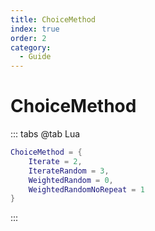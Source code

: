 ```yaml
---
title: ChoiceMethod
index: true
order: 2
category:
  - Guide
---
```


# ChoiceMethod
::: tabs
@tab Lua
```lua
ChoiceMethod = {
    Iterate = 2,
    IterateRandom = 3,
    WeightedRandom = 0,
    WeightedRandomNoRepeat = 1
}
```
:::
